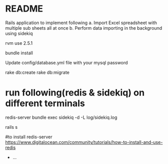 # README
Rails application to implement following
a. Import Excel spreadsheet with multiple sub sheets all at once
b. Perform data importing in the background using sidekiq


rvm use 2.5.1

bundle install

Update config/database.yml file with your mysql password

rake db:create
rake db:migrate

# run following(redis & sidekiq) on different terminals
redis-server
bundle exec sidekiq -d -L log/sidekiq.log

rails s



#to install redis-server
https://www.digitalocean.com/community/tutorials/how-to-install-and-use-redis

* ...
